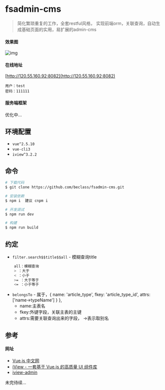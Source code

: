 # fsadmin-cms
> 简化繁琐重复的工作，全套restful风格， 实现前端orm，关联查询，自动生成基础页面的实用，易扩展的admin-cms

#### 效果图
![img](http://pic.loveyh.com/fsadmin-demo.gif)

#### 在线地址

[http://120.55.160.92:8082](http://120.55.160.92:8082)

```
用户：test
密码：111111
```

#### 服务端框架

优化中...


## 环境配置
- `vue^2.5.10` 
- `vue-cli3`
- `iview^3.2.2`

## 命令
```bash
# 下载代码
$ git clone https://github.com/beclass/fsadmin-cms.git

# 安装依赖
$ npm i  建议 cnpm i

# 开发调试
$ npm run dev

# 构建
$ npm run build
```

## 约定
- `filter.search$$title$$all` - 模糊查询title
```bash
    all：模糊查询
    > ：大于
    < ：小于
    >= ：大于等于
    <= ：小于等于
```
- `belongsTo` - 属于，{ name: 'article_type', fkey: 'article_type_id', attrs: ['name->typeName'] } },
  - name:主表名
  - fkey:外键字段，关联主表的主键
  - attrs:需要关联查询出来的字段，   ->表示取别名 


## 参考

#### 网址

- [Vue.js 中文网](https://cn.vuejs.org/)
- [iView - 一套基于 Vue.js 的高质量 UI 组件库](https://www.iviewui.com/)
- [iview-admin](https://github.com/iview/iview-admin)



未完待续...



